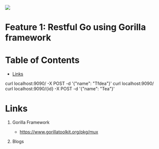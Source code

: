 ![](https://github.com/AymanArif/golang-microservices/workflows/Feature%20Gorilla%20Framework%20workflow/badge.svg)
# Feature 1: Restful Go using  Gorilla framework

# Table of Contents

- [Links](#links)





curl localhost:9090/ -X POST -d '{"name": "Tfdea"}'
curl localhost:9090/
curl localhost:9090/{id} -X POST -d '{"name": "Tea"}'




# Links
1. Gorilla Framework
    - https://www.gorillatoolkit.org/pkg/mux

2. Blogs

